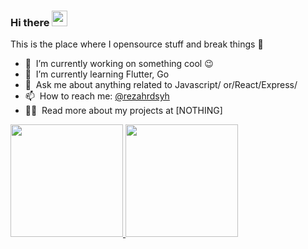 ### Hi there <a href="https://www.gautamkrishnar.com/"><img src="https://media.giphy.com/media/hvRJCLFzcasrR4ia7z/giphy.gif" width="25px"></a>
This is the place where I opensource stuff and break things :rofl:

- 🔭 &nbsp;I’m currently working on something cool :wink:
- 🌱 &nbsp;I’m currently learning Flutter, Go
- 💬 &nbsp;Ask me about anything related to Javascript/ or/React/Express/
- 📫 &nbsp;How to reach me: [@rezahrdsyh](https://www.instagram.com/rezahrdsyh_/) 
- 👨‍💻 &nbsp;Read more about my projects at [NOTHING]

<p align="left">
<a href="https://github.com/janepetra">
  <img height="180em" src="https://github-readme-stats.vercel.app/api?username=RezaHerdiansyah23&theme=onedark&show_icons=true&hide_border=true&count_private=true"/>
  <img height="180em" src="https://github-readme-stats.vercel.app/api/top-langs/?username=RezaHerdiansyah23&theme=onedark&show_icons=true&hide_border=true&layout=compact"/>
</a>
</p>


